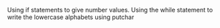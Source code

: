 Using if statements to give number values.
Using the while statement to write the lowercase alphabets using putchar
